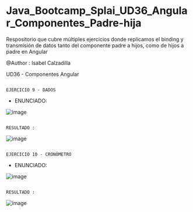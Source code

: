 # Java_Bootcamp_Splai_UD36_Angular_Componentes_Padre-hija
Respositorio que cubre múltiples ejercicios donde replicamos el binding y transmisión de datos tanto del componente padre a hijos, como de hijos a padre en Angular


@Author : Isabel Calzadilla

UD36  -  Componentes Angular



                                                                  EJERCICIO 9 - DADOS
                                                                                                                                  
 
    
  - ENUNCIADO:


![image](https://user-images.githubusercontent.com/36207623/159036666-4659ec8a-b9fb-4e73-81eb-b21a682fca6e.png)



                                                                    RESULTADO :
                                                                    
                                                                    
![image](https://user-images.githubusercontent.com/36207623/159036737-112364eb-a69e-4469-a9a8-492cb2cf97e8.png)






                                                                  EJERCICIO 10 - CRONÓMETRO
                                                                  
                                                                  
 
    
  - ENUNCIADO:


![image](https://user-images.githubusercontent.com/36207623/159035663-44cd50c4-be18-49ea-a578-5e408a6b7d35.png)


                                                                    RESULTADO :
                                                                    
                                                                    
  ![image](https://user-images.githubusercontent.com/36207623/159035783-b6c0b0c0-32ab-492f-ab98-b955b76f51f2.png)
